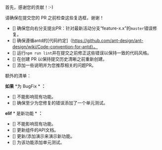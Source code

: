 首先，感谢您的贡献！:-)

请确保在提交您的 PR 之前检查这些复选框，谢谢！

* [] 确保您向右分支提出PR：针对最新活动分支“feature-x.x”的`master`错误修复。
* [] 确保遵循antd的[代码约定]（https://github.com/ant-design/ant-design/wiki/Code-convention-for-antd）。
* [] 运行`npm run lint`并在提交之前修正这些错误以保持一致的代码风格。
* [] 在创建 PR 以保持提交历史清晰之前重新创建。
* [] 添加一些说明并为您推荐相关的问题PR。

额外的清单：

**如果** *为 BugFix * **：**

* [] 不能影响现有功能。
* [] 确保至少为您修复的错误添加了一个单元测试。

**elif** * 是新功能 * **：**

* [] 不能影响现有功能。
* [] 更新组件的API文档。
* [] 更新/添加演示来演示新功能。
* [] 为该功能添加单元测试。
